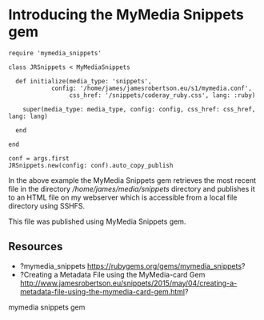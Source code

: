 # Introducing the MyMedia Snippets gem

    require 'mymedia_snippets'

    class JRSnippets < MyMediaSnippets

      def initialize(media_type: 'snippets', 
                config: '/home/james/jamesrobertson.eu/s1/mymedia.conf', 
                     css_href: '/snippets/coderay_ruby.css', lang: :ruby)
        
        super(media_type: media_type, config: config, css_href: css_href, lang: lang)

      end

    end

    conf = args.first
    JRSnippets.new(config: conf).auto_copy_publish

In the above example the MyMedia Snippets gem retrieves the most recent file in the directory */home/james/media/snippets* directory and publishes it to an HTML file on my webserver which is accessible from a local file directory using SSHFS.

This file was published using MyMedia Snippets gem.

## Resources

* ?mymedia_snippets https://rubygems.org/gems/mymedia_snippets?
* ?Creating a Metadata File using the MyMedia-card Gem http://www.jamesrobertson.eu/snippets/2015/may/04/creating-a-metadata-file-using-the-mymedia-card-gem.html?

mymedia snippets gem
